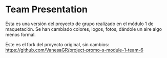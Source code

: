 # Team Presentation

Ésta es una versión del proyecto de grupo realizado en el módulo 1 de maquetación. Se han cambiado colores, logos, fotos, dándole un aire algo menos formal.

Éste es el fork del proyecto original, sin cambios: https://github.com/VanesaGR/project-promo-s-module-1-team-6